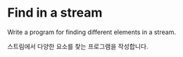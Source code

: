# Find in a stream

Write a program for finding different elements in a stream.

스트림에서 다양한 요소를 찾는 프로그램을 작성합니다.

